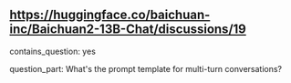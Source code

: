 ## https://huggingface.co/baichuan-inc/Baichuan2-13B-Chat/discussions/19

contains_question: yes

question_part: What's the prompt template for multi-turn conversations?